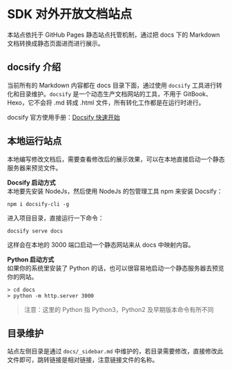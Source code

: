 # SDK 对外开放文档站点
本站点依托于 GitHub Pages 静态站点托管机制，通过把 docs 下的 Markdown 文档转换成静态页面进而进行展示。


## docsify 介绍
当前所有的 Markdown 内容都在 docs 目录下面，通过使用 `docsify` 工具进行转化和目录维护。`docsify` 是一个动态生产文档网站的工具，不用于 GitBook、Hexo，它不会将 .md 转成 .html 文件，所有转化工作都是在运行时进行。

docsify 官方使用手册：[Docsify 快速开始](https://docsify.js.org/#/zh-cn/quickstart) 

## 本地运行站点
本地编写修改文档后，需要查看修改后的展示效果，可以在本地直接启动一个静态服务器来预览文件。

**Docsify 启动方式** <br>
本地要先安装 NodeJs，然后使用 NodeJs 的包管理工具 npm 来安装 Docsify：
```
npm i docsify-cli -g
```
进入项目目录，直接运行一下命令：
```
docsify serve docs
```
这样会在本地的 3000 端口启动一个静态网站来从 docs 中映射内容。

**Python 启动方式**<br>
如果你的系统里安装了 Python 的话，也可以很容易地启动一个静态服务器去预览你的网站。
```
> cd docs
> python -m http.server 3000
```
> 注意：这里的 Python 指 Python3，Python2 及早期版本命令有所不同

## 目录维护
站点左侧目录是通过 `docs/_sidebar.md` 中维护的，若目录需要修改，直接修改此文件即可，跳转链接是相对链接，注意链接文件的名称。